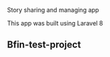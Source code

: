 
<p>Story sharing and managing app</p>
<p>This app was built using Laravel 8</p>
<h2>Bfin-test-project</h2>

